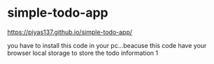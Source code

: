 # simple-todo-app
https://piyas137.github.io/simple-todo-app/

you have to install this code in your pc...beacuse this code have your browser local storage to store the todo information 1
